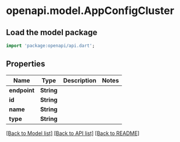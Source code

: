 # openapi.model.AppConfigCluster

## Load the model package
```dart
import 'package:openapi/api.dart';
```

## Properties
Name | Type | Description | Notes
------------ | ------------- | ------------- | -------------
**endpoint** | **String** |  | 
**id** | **String** |  | 
**name** | **String** |  | 
**type** | **String** |  | 

[[Back to Model list]](../README.md#documentation-for-models) [[Back to API list]](../README.md#documentation-for-api-endpoints) [[Back to README]](../README.md)


